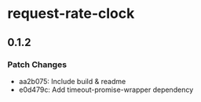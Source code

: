 # request-rate-clock

## 0.1.2

### Patch Changes

- aa2b075: Include build & readme
- e0d479c: Add timeout-promise-wrapper dependency
